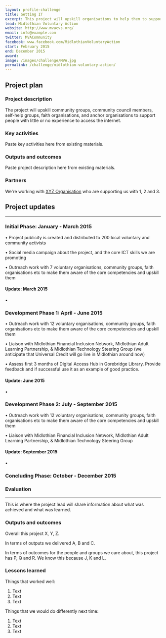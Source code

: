 ```yaml
---
layout: profile-challenge
title: Getting IT
excerpt: This project will upskill organisations to help them to support people who have little or no experience in using the internet.
lead: Midlothian Voluntary Action 
website: http://www.mvacvs.org/ 
email: info@example.com
twitter: MVACommunity
facebook: www.facebook.com/MidlothianVoluntaryAction 
start: February 2015
end: December 2015
award: 
image: /images/challenge/MVA.jpg
permalink: /challenge/midlothian-voluntary-action/ 
---
```


## **Project plan**

### Project description

The project will upskill community groups, community council members, self-help groups, faith organisations, and anchor organisations to support people with little or no experience to access the internet.

### Key activities

Paste key activities here from existing materials.

### Outputs and outcomes

Paste project description here from existing materials.

### Partners

We're working with [XYZ Organisation](/charter/xyz-org/) who are supporting us with 1, 2 and 3.


## **Project updates**

---

### Initial Phase: January - March 2015

• Project publicity is created and distributed to 200 local voluntary and community activists  

• Social media campaign about the project, and the core ICT skills we are promoting 

• Outreach work with 7 voluntary organisations, community groups, faith organisations etc to make them aware of the core competencies and upskill them


#### Update: March 2015

•

### Development Phase 1: April - June 2015 

• Outreach work with 12 voluntary organisations, community groups, faith organisations etc to make them aware of the core competencies and upskill them 

• Liaison with Midlothian Financial Inclusion Network, Midlothian Adult Learning Partnership, & Midlothian Technology Steering Group (we anticipate that Universal Credit will go live in Midlothian around now) 

• Assess first 3 months of Digital Access Hub in Gorebridge Library. Provide feedback and if successful use it as an example of good practice.

#### Update: June 2015 

•

### Development Phase 2: July - September 2015

• Outreach work with 12 voluntary organisations, community groups, faith organisations etc to make them aware of the core competencies and upskill them 

• Liaison with Midlothian Financial Inclusion Network, Midlothian Adult Learning Partnership, & Midlothian Technology Steering Group

#### Update: September 2015

•

### Concluding Phase: October - December 2015

### Evaluation

---

This is where the project lead will share information about what was achieved and what was learned.

### Outputs and outcomes

Overall this project X, Y, Z.

In terms of outputs we delivered A, B and C.

In terms of outcomes for the people and groups we care about, this project has P, Q and R. We know this because J, K and L.

### Lessons learned

Things that worked well:

1. Text
2. Text
3. Text

Things that we would do differently next time:

1. Text
2. Text
3. Text
